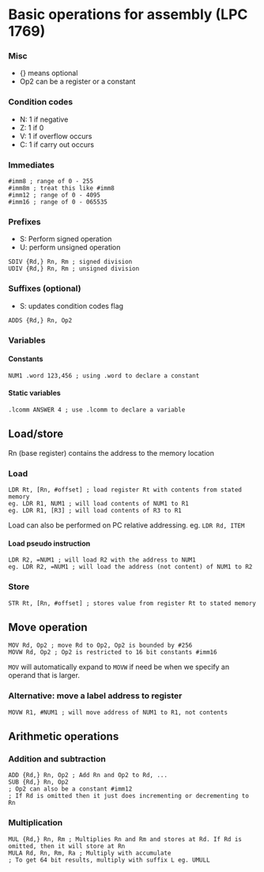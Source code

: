 # Basic operations for assembly (LPC 1769)

### Misc
- {} means optional
- Op2 can be a register or a constant

### Condition codes
- N: 1 if negative
- Z: 1 if 0
- V: 1 if overflow occurs
- C: 1 if carry out occurs

### Immediates
```
#imm8 ; range of 0 - 255
#imm8m ; treat this like #imm8
#imm12 ; range of 0 - 4095
#imm16 ; range of 0 - 065535
```

### Prefixes
- S: Perform signed operation
- U: perform unsigned operation
```
SDIV {Rd,} Rn, Rm ; signed division
UDIV {Rd,} Rn, Rm ; unsigned division
```

### Suffixes (optional)
- S: updates condition codes flag

```
ADDS {Rd,} Rn, Op2
```

### Variables
#### Constants
```
NUM1 .word 123,456 ; using .word to declare a constant
```

#### Static variables
```
.lcomm ANSWER 4 ; use .lcomm to declare a variable
```

## Load/store
Rn (base register) contains the address to the memory location
### Load
```
LDR Rt, [Rn, #offset] ; load register Rt with contents from stated memory
eg. LDR R1, NUM1 ; will load contents of NUM1 to R1
eg. LDR R1, [R3] ; will load contents of R3 to R1
```

Load can also be performed on PC relative addressing. eg. `LDR Rd, ITEM`

#### Load pseudo instruction
```
LDR R2, =NUM1 ; will load R2 with the address to NUM1
eg. LDR R2, =NUM1 ; will load the address (not content) of NUM1 to R2
```

### Store
```
STR Rt, [Rn, #offset] ; stores value from register Rt to stated memory
```


## Move operation

```
MOV Rd, Op2 ; move Rd to Op2, Op2 is bounded by #256
MOVW Rd, Op2 ; Op2 is restricted to 16 bit constants #imm16
```

`MOV` will automatically expand to `MOVW` if need be when we specify an operand that is larger.

### Alternative: move a label address to register
```
MOVW R1, #NUM1 ; will move address of NUM1 to R1, not contents
```

## Arithmetic operations

### Addition and subtraction
```
ADD {Rd,} Rn, Op2 ; Add Rn and Op2 to Rd, ...
SUB {Rd,} Rn, Op2
; Op2 can also be a constant #imm12
; If Rd is omitted then it just does incrementing or decrementing to Rn
```

### Multiplication
```
MUL {Rd,} Rn, Rm ; Multiplies Rn and Rm and stores at Rd. If Rd is omitted, then it will store at Rn
MULA Rd, Rn, Rm, Ra ; Multiply with accumulate
; To get 64 bit results, multiply with suffix L eg. UMULL
```
